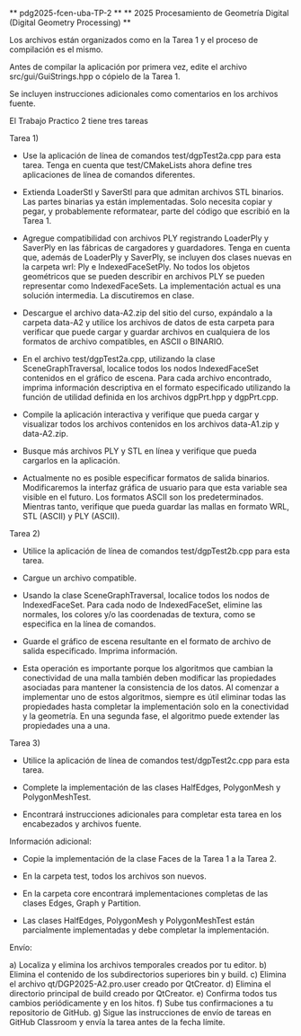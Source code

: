 ** pdg2025-fcen-uba-TP-2 **
** 2025 Procesamiento de Geometría Digital (Digital Geometry Processing) **

Los archivos están organizados como en la Tarea 1 y el proceso de
compilación es el mismo.

Antes de compilar la aplicación por primera vez, edite el archivo
src/gui/GuiStrings.hpp o cópielo de la Tarea 1.

Se incluyen instrucciones adicionales como comentarios en los archivos
fuente.

El Trabajo Practico 2 tiene tres tareas

Tarea 1)

- Use la aplicación de línea de comandos test/dgpTest2a.cpp para esta
  tarea. Tenga en cuenta que test/CMakeLists ahora define tres
  aplicaciones de línea de comandos diferentes.

- Extienda LoaderStl y SaverStl para que admitan archivos STL
  binarios. Las partes binarias ya están implementadas. Solo necesita
  copiar y pegar, y probablemente reformatear, parte del código que
  escribió en la Tarea 1.

- Agregue compatibilidad con archivos PLY registrando LoaderPly y
  SaverPly en las fábricas de cargadores y guardadores. Tenga en
  cuenta que, además de LoaderPly y SaverPly, se incluyen dos clases
  nuevas en la carpeta wrl: Ply e IndexedFaceSetPly. No todos los
  objetos geométricos que se pueden describir en archivos PLY se
  pueden representar como IndexedFaceSets. La implementación actual es
  una solución intermedia. La discutiremos en clase.

- Descargue el archivo data-A2.zip del sitio del curso, expándalo a la
  carpeta data-A2 y utilice los archivos de datos de esta carpeta para
  verificar que puede cargar y guardar archivos en cualquiera de los
  formatos de archivo compatibles, en ASCII o BINARIO.

- En el archivo test/dgpTest2a.cpp, utilizando la clase
  SceneGraphTraversal, localice todos los nodos IndexedFaceSet
  contenidos en el gráfico de escena. Para cada archivo encontrado,
  imprima información descriptiva en el formato especificado
  utilizando la función de utilidad definida en los archivos
  dgpPrt.hpp y dgpPrt.cpp.

- Compile la aplicación interactiva y verifique que pueda cargar y
  visualizar todos los archivos contenidos en los archivos data-A1.zip
  y data-A2.zip.

- Busque más archivos PLY y STL en línea y verifique que pueda
  cargarlos en la aplicación.

- Actualmente no es posible especificar formatos de salida
  binarios. Modificaremos la interfaz gráfica de usuario para que esta
  variable sea visible en el futuro. Los formatos ASCII son los
  predeterminados. Mientras tanto, verifique que pueda guardar las
  mallas en formato WRL, STL (ASCII) y PLY (ASCII).

Tarea 2)

- Utilice la aplicación de línea de comandos test/dgpTest2b.cpp para
  esta tarea.

- Cargue un archivo compatible.

- Usando la clase SceneGraphTraversal, localice todos los nodos de
  IndexedFaceSet. Para cada nodo de IndexedFaceSet, elimine las
  normales, los colores y/o las coordenadas de textura, como se
  especifica en la línea de comandos.

- Guarde el gráfico de escena resultante en el formato de archivo de
  salida especificado.  Imprima información.

- Esta operación es importante porque los algoritmos que cambian la
  conectividad de una malla también deben modificar las propiedades
  asociadas para mantener la consistencia de los datos. Al comenzar a
  implementar uno de estos algoritmos, siempre es útil eliminar todas
  las propiedades hasta completar la implementación solo en la
  conectividad y la geometría. En una segunda fase, el algoritmo puede
  extender las propiedades una a una.

Tarea 3)

- Utilice la aplicación de línea de comandos test/dgpTest2c.cpp para
  esta tarea.

- Complete la implementación de las clases HalfEdges, PolygonMesh y
  PolygonMeshTest.

- Encontrará instrucciones adicionales para completar esta tarea en
  los encabezados y archivos fuente.

Información adicional:

- Copie la implementación de la clase Faces de la Tarea 1 a la Tarea
  2.

- En la carpeta test, todos los archivos son nuevos.

- En la carpeta core encontrará implementaciones completas de las
  clases Edges, Graph y Partition.

- Las clases HalfEdges, PolygonMesh y PolygonMeshTest están
  parcialmente implementadas y debe completar la implementación.

Envío:

a) Localiza y elimina los archivos temporales creados por tu editor.
b) Elimina el contenido de los subdirectorios superiores bin y build.
c) Elimina el archivo qt/DGP2025-A2.pro.user creado por QtCreator.
d) Elimina el directorio principal de build creado por QtCreator.
e) Confirma todos tus cambios periódicamente y en los hitos.
f) Sube tus confirmaciones a tu repositorio de GitHub.
g) Sigue las instrucciones de envío de tareas en GitHub Classroom y
   envía la tarea antes de la fecha límite.
